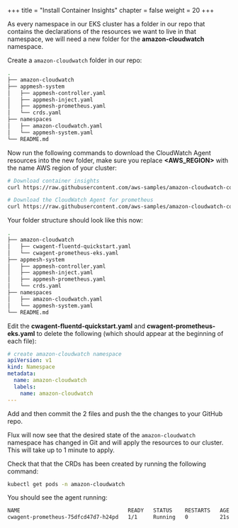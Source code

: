 +++
title = "Install Container Insights"
chapter = false
weight = 20
+++

As every namespace in our EKS cluster has a folder in our repo that contains the declarations of the resources we want to live in that namespace, we will need a new folder for the **amazon-cloudwatch** namespace.

Create a `amazon-cloudwatch` folder in our repo:

```bash
.
├── amazon-cloudwatch
├── appmesh-system
│   ├── appmesh-controller.yaml
│   ├── appmesh-inject.yaml
│   ├── appmesh-prometheus.yaml
│   └── crds.yaml
├── namespaces
│   ├── amazon-cloudwatch.yaml
│   └── appmesh-system.yaml
└── README.md
```

Now run the following commands to download the CloudWatch Agent resources into the new folder, make sure you replace **<AWS_REGION>** with the name AWS region of your cluster:

```bash
# Download container insights
curl https://raw.githubusercontent.com/aws-samples/amazon-cloudwatch-container-insights/latest/k8s-deployment-manifest-templates/deployment-mode/daemonset/container-insights-monitoring/quickstart/cwagent-fluentd-quickstart.yaml | sed "s/{{cluster_name}}/gitopsworkshop/;s/{{region_name}}/<AWS_REGION>/" > amazon-cloudwatch/cwagent-fluentd-quickstart.yaml

# Download the CloudWatch Agent for prometheus
curl https://raw.githubusercontent.com/aws-samples/amazon-cloudwatch-container-insights/prometheus-beta/k8s-deployment-manifest-templates/deployment-mode/service/cwagent-prometheus/prometheus-eks.yaml > amazon-cloudwatch/cwagent-prometheus-eks.yaml
```

Your folder structure should look like this now:

```bash
.
├── amazon-cloudwatch
│   ├── cwagent-fluentd-quickstart.yaml
│   └── cwagent-prometheus-eks.yaml
├── appmesh-system
│   ├── appmesh-controller.yaml
│   ├── appmesh-inject.yaml
│   ├── appmesh-prometheus.yaml
│   └── crds.yaml
├── namespaces
│   ├── amazon-cloudwatch.yaml
│   └── appmesh-system.yaml
└── README.md
```

Edit the **cwagent-fluentd-quickstart.yaml** and **cwagent-prometheus-eks.yaml** to delete the following (which should appear at the beginning of each file):

```yaml
# create amazon-cloudwatch namespace
apiVersion: v1
kind: Namespace
metadata:
  name: amazon-cloudwatch
  labels:
    name: amazon-cloudwatch
---
```

Add and then commit the 2 files and push the the changes to your GitHub repo.

Flux will now see that the desired state of the `amazon-cloudwatch` namespace has changed in Git and will apply the resources to our cluster. This will take up to 1 minute to apply.

Check that that the CRDs has been created by running the following command:

```bash
kubectl get pods -n amazon-cloudwatch
```

You should see the agent running:

```bash
NAME                                  READY   STATUS    RESTARTS   AGE
cwagent-prometheus-75dfcd47d7-h24pd   1/1     Running   0          21s
```
